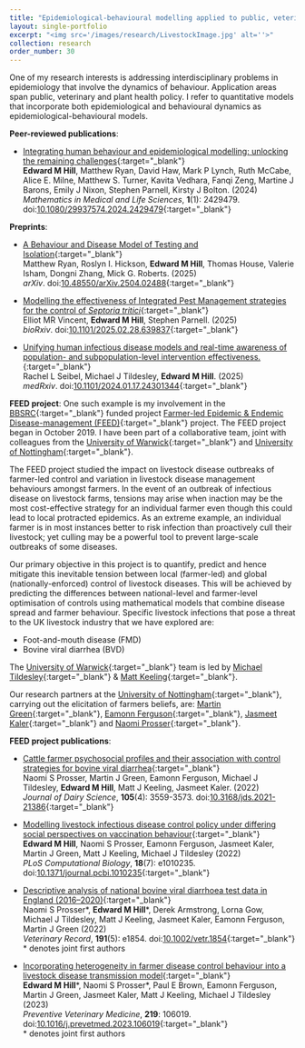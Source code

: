 ```yaml
---
title: "Epidemiological-behavioural modelling applied to public, veterinary and plant health"
layout: single-portfolio
excerpt: "<img src='/images/research/LivestockImage.jpg' alt=''>"
collection: research
order_number: 30
---
```


[UoW_link]: https://warwick.ac.uk
[UoN_link]: https://www.nottingham.ac.uk
[UoB_link]: http://www.bristol.ac.uk/?_ga=2.105614851.1683428592.1570613522-1574469779.1562059487

[BBSRC_link]: https://bbsrc.ukri.org

[FEED_link]: https://feed.warwick.ac.uk

[MT_link]: https://warwick.ac.uk/fac/sci/lifesci/people/mtildesley/
[MK_link]: https://www2.warwick.ac.uk/fac/sci/maths/people/staff/matt_keeling/
[EBP_link]: https://www.bristol.ac.uk/people/person/Ellen-Brooks%20Pollock-9ffd9ff9-0949-49c4-97f7-bae51aa23d51/
[MG_link]: https://www.nottingham.ac.uk/vet/people/martin.green
[EF_link]: https://www.nottingham.ac.uk/news/expertiseguide/psychology/professor-eamonn-ferguson.aspx
[JK_link]: https://www.nottingham.ac.uk/news/expertiseguide/veterinary-medicine-science/dr-jasmeet-kaler.aspx
[NP_link]: https://www.nottingham.ac.uk/research/groups/biobank/people/naomi.prosser

One of my research interests is addressing interdisciplinary problems in epidemiology that involve the dynamics of behaviour. Application areas span public, veterinary and plant health policy. I refer to quantitative models that incorporate both epidemiological and behavioural dynamics as epidemiological-behavioural models.

**Peer-reviewed publications**:
* [Integrating human behaviour and epidemiological modelling: unlocking the remaining challenges](https://www.tandfonline.com/doi/full/10.1080/29937574.2024.2429479){:target="_blank"}<br/>
**Edward M Hill**, Matthew Ryan, David Haw, Mark P Lynch, Ruth McCabe, Alice E. Milne, Matthew S. Turner, Kavita Vedhara, Fanqi Zeng, Martine J Barons, Emily J Nixon, Stephen Parnell, Kirsty J Bolton. (2024)<br/>
*Mathematics in Medical and Life Sciences*, **1**(1): 2429479. doi:[10.1080/29937574.2024.2429479](https://doi.org/10.1080/29937574.2024.2429479){:target="_blank"}<br/>

**Preprints**:
* [A Behaviour and Disease Model of Testing and Isolation](https://arxiv.org/abs/2504.02488){:target="_blank"}<br/>
Matthew Ryan, Roslyn I. Hickson, **Edward M Hill**, Thomas House, Valerie Isham, Dongni Zhang, Mick G. Roberts. (2025)<br/>
*arXiv*. doi:[10.48550&#47;arXiv.2504.02488](https://doi.org/10.48550/arXiv.2504.02488){:target="_blank"}<br/>

* [Modelling the effectiveness of Integrated Pest Management strategies for the control of *Septoria tritici*](https://www.biorxiv.org/content/10.1101/2025.02.28.639837){:target="_blank"}<br/>
Elliot MR Vincent, **Edward M Hill**, Stephen Parnell. (2025)<br/>
*bioRxiv*. doi:[10.1101&#47;2025.02.28.639837](https://doi.org/10.1101/2025.02.28.639837){:target="_blank"}<br/>

* [Unifying human infectious disease models and real-time awareness of population- and subpopulation-level intervention effectiveness.](https://www.medrxiv.org/content/10.1101/2024.01.17.24301344){:target="_blank"}<br/>
Rachel L Seibel, Michael J Tildesley, **Edward M Hill**. (2025)<br/>
*medRxiv*. doi:[10.1101&#47;2024.01.17.24301344](https://doi.org/10.1101/2024.01.17.24301344){:target="_blank"}<br/>

**FEED project**:
One such example is my involvement in the [BBSRC][BBSRC_link]{:target="_blank"} funded project [Farmer-led Epidemic & Endemic Disease-management (FEED)][FEED_link]{:target="_blank"} project. The FEED project began in October 2019. I have been part of a collaborative team, joint with colleagues from the [University of Warwick][UoW_link]{:target="_blank"} and [University of Nottingham][UoN_link]{:target="_blank"}.

The FEED project studied the impact on livestock disease outbreaks of farmer-led control and variation in livestock disease management behaviours amongst farmers. In the event of an outbreak of infectious disease on livestock farms, tensions may arise when inaction may be the most cost-effective strategy for an individual farmer even though this could lead to local protracted epidemics. As an extreme example, an individual farmer is in most instances better to risk infection than proactively cull their livestock; yet culling may be a powerful tool to prevent large-scale outbreaks of some diseases.

Our primary objective in this project is to quantify, predict and hence mitigate this inevitable tension between local (farmer-led) and global (nationally-enforced) control of livestock diseases. This will be achieved by predicting the differences between national-level and farmer-level optimisation of controls using mathematical models that combine disease spread and farmer behaviour. Specific livestock infections that pose a threat to the UK livestock industry that we have explored are:

* Foot-and-mouth disease (FMD)
* Bovine viral diarrhea (BVD)

The [University of Warwick][UoW_link]{:target="_blank"} team is led by [Michael Tildesley][MT_link]{:target="_blank"} & [Matt Keeling][MK_link]{:target="_blank"}.

Our research partners at the [University of Nottingham][UoN_link]{:target="_blank"}, carrying out the elicitation of farmers beliefs, are: [Martin Green][MG_link]{:target="_blank"}, [Eamonn Ferguson][EF_link]{:target="_blank"}, [Jasmeet Kaler][JK_link]{:target="_blank"} and [Naomi Prosser][NP_link]{:target="_blank"}.

**FEED project publications**:
* [Cattle farmer psychosocial profiles and their association with control strategies for bovine viral diarrhea](https://www.journalofdairyscience.org/article/S0022-0302(22)00053-4/fulltext){:target="_blank"}<br/>
Naomi S Prosser, Martin J Green, Eamonn Ferguson, Michael J Tildesley, **Edward M Hill**, Matt J Keeling, Jasmeet Kaler. (2022)<br/>
*Journal of Dairy Science*, **105**(4): 3559-3573. doi:[10.3168/jds.2021-21386](https://doi.org/10.3168/jds.2021-21386){:target="_blank"}<br/>

* [Modelling livestock infectious disease control policy under differing social perspectives on vaccination behaviour][vacc_behaviour_generic_model_paper]{:target="_blank"}<br/>
**Edward M Hill**, Naomi S Prosser, Eamonn Ferguson, Jasmeet Kaler, Martin J Green, Matt J Keeling, Michael J Tildesley (2022)<br/>
*PLoS Computational Biology*, **18**(7): e1010235.  
doi:[10.1371/journal.pcbi.1010235][vacc_behaviour_generic_model_doi]{:target="_blank"}

* [Descriptive analysis of national bovine viral diarrhoea test data in England (2016–2020)][BVD_data_paper]{:target="_blank"}<br/>
Naomi S Prosser\*, **Edward M Hill**\*, Derek Armstrong, Lorna Gow, Michael J Tildesley, Matt J Keeling, Jasmeet Kaler, Eamonn Ferguson, Martin J Green (2022)<br/>
*Veterinary Record*, **191**(5): e1854. doi:[10.1002/vetr.1854][BVD_data_doi]{:target="_blank"}<br/>
\* denotes joint first authors

* [Incorporating heterogeneity in farmer disease control behaviour into a livestock disease transmission model](https://www.sciencedirect.com/science/article/pii/S0167587723001836){:target="_blank"}<br/>
**Edward M Hill**\*, Naomi S Prosser\*, Paul E Brown, Eamonn Ferguson, Martin J Green, Jasmeet Kaler, Matt J Keeling, Michael J Tildesley (2023)<br/>
*Preventive Veterinary Medicine*, **219**: 106019. doi:[10.1016/j.prevetmed.2023.106019](https://doi.org/10.1016/j.prevetmed.2023.106019){:target="_blank"}<br/>
\* denotes joint first authors


[vacc_behaviour_generic_model_paper]: https://doi.org/10.1371/journal.pcbi.1010235
[vacc_behaviour_generic_model_doi]: https://doi.org/10.1371/journal.pcbi.1010235

[BVD_data_paper]: https://bvajournals.onlinelibrary.wiley.com/doi/full/10.1002/vetr.1854
[BVD_data_doi]: https://doi.org/10.1002/vetr.1854
